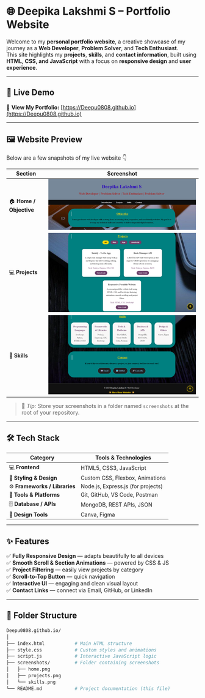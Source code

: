 # 🌐 Deepika Lakshmi S – Portfolio Website

Welcome to my **personal portfolio website**, a creative showcase of my journey as a **Web Developer**, **Problem Solver**, and **Tech Enthusiast**.  
This site highlights my **projects**, **skills**, and **contact information**, built using **HTML, CSS, and JavaScript** with a focus on **responsive design** and **user experience**.

---

## 🚀 Live Demo
🔗 **View My Portfolio:** [https://Deepu0808.github.io](https://Deepu0808.github.io)

---

## 🖼️ Website Preview

Below are a few snapshots of my live website 👇  

| Section | Screenshot |
|----------|-------------|
| 🏠 **Home / Objective** | ![Home](screenshots/home.png) |
| 💻 **Projects** | ![Projects](screenshots/projects.png) |
| 🧠 **Skills** | ![Skills](screenshots/skills.png) |

> 📸 *Tip:* Store your screenshots in a folder named `screenshots` at the root of your repository.

---

## 🛠️ Tech Stack

| Category | Tools & Technologies |
|-----------|----------------------|
| 💻 **Frontend** | HTML5, CSS3, JavaScript |
| 🎨 **Styling & Design** | Custom CSS, Flexbox, Animations |
| ⚙️ **Frameworks / Libraries** | Node.js, Express.js (for projects) |
| 🧰 **Tools & Platforms** | Git, GitHub, VS Code, Postman |
| 🗄️ **Database / APIs** | MongoDB, REST APIs, JSON |
| 🧩 **Design Tools** | Canva, Figma |

---

## ✨ Features

✅ **Fully Responsive Design** — adapts beautifully to all devices  
✅ **Smooth Scroll & Section Animations** — powered by CSS & JS  
✅ **Project Filtering** — easily view projects by category  
✅ **Scroll-to-Top Button** — quick navigation  
✅ **Interactive UI** — engaging and clean visual layout  
✅ **Contact Links** — connect via Email, GitHub, or LinkedIn

---

## 📂 Folder Structure


```bash
Deepu0808.github.io/
│
├── index.html           # Main HTML structure
├── style.css            # Custom styles and animations
├── script.js            # Interactive JavaScript logic
├── screenshots/         # Folder containing screenshots
│   ├── home.png
│   ├── projects.png
│   └── skills.png
└── README.md            # Project documentation (this file)
